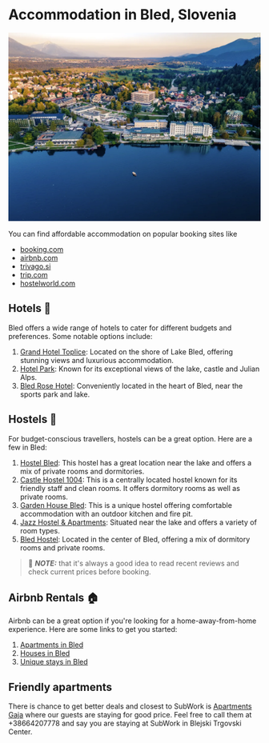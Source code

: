 # Accommodation in Bled, Slovenia

![bled_bird_view](pics/bled_bird_view.png.webp)

You can find affordable accommodation on popular booking sites like
 - [booking.com](https://www.booking.com/)
 - [airbnb.com](https://www.airbnb.com/)
 - [trivago.si](https://www.trivago.si/)
 - [trip.com](https://www.trip.com/)
 - [hostelworld.com](https://www.hostelworld.com/)

## Hotels 🏨

Bled offers a wide range of hotels to cater for different budgets and preferences. Some notable options include:

1. [Grand Hotel Toplice](https://www.sava-hotels-resorts.com/en/sava-hoteli-bled/accommodations/grand-hotel-toplice): Located on the shore of Lake Bled, offering stunning views and luxurious accommodation.
2. [Hotel Park](https://www.sava-hotels-resorts.com/en/sava-hoteli-bled/accommodations/hotel-park): Known for its exceptional views of the lake, castle and Julian Alps.
3. [Bled Rose Hotel](https://bledrose.com/en/): Conveniently located in the heart of Bled, near the sports park and lake.

## Hostels 🛌

For budget-conscious travellers, hostels can be a great option. Here are a few in Bled:

1. [Hostel Bled](https://www.hostelz.com/hostel/2674-Hostel-Bled): This hostel has a great location near the lake and offers a mix of private rooms and dormitories.
2. [Castle Hostel 1004](https://www.hostelz.com/hostel/63392-Castle-Hostel-1004): This is a centrally located hostel known for its friendly staff and clean rooms. It offers dormitory rooms as well as private rooms.
3. [Garden House Bled](https://www.hostelz.com/hostel/267299-Garden-House-Bled): This is a unique hostel offering comfortable accommodation with an outdoor kitchen and fire pit.
4. [Jazz Hostel & Apartments](https://www.hostelz.com/hostel/2673-Jazz-Hostel-Apartments): Situated near the lake and offers a variety of room types.
5. [Bled Hostel](https://www.hostelz.com/hostel/104768-Bled-Hostel): Located in the center of Bled, offering a mix of dormitory rooms and private rooms.

> 📝 **_NOTE:_** that it's always a good idea to read recent reviews and check current prices before booking.

## Airbnb Rentals 🏠

Airbnb can be a great option if you're looking for a home-away-from-home experience. Here are some links to get you started:

1. [Apartments in Bled](https://www.airbnb.com/Bled-Slovenia/homes?tab_id=home_tab&refinement_paths%5B%5D=%2Fhomes)
2. [Houses in Bled](https://www.airbnb.com/s/Bled--Slovenia/homes?property_type_id%5B%5D=2)
3. [Unique stays in Bled](https://www.airbnb.com/s/Bled--Slovenia/homes?property_type_id%5B%5D=12)

## Friendly apartments

There is chance to get better deals and closest to SubWork is [Apartments Gaja](https://goo.gl/maps/xaQfnji6TjHCpEkb8) where our guests are staying for good price. Feel free to call them at +38664207778 and say you are staying at SubWork in Blejski Trgovski Center.